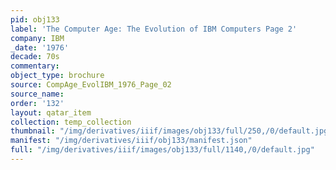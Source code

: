```yaml
---
pid: obj133
label: 'The Computer Age: The Evolution of IBM Computers Page 2'
company: IBM
_date: '1976'
decade: 70s
commentary: 
object_type: brochure
source: CompAge_EvolIBM_1976_Page_02
source_name: 
order: '132'
layout: qatar_item
collection: temp_collection
thumbnail: "/img/derivatives/iiif/images/obj133/full/250,/0/default.jpg"
manifest: "/img/derivatives/iiif/obj133/manifest.json"
full: "/img/derivatives/iiif/images/obj133/full/1140,/0/default.jpg"
---
```

